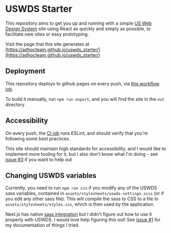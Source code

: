 # USWDS Starter

This repository aims to get you up and running with a simple [US Web Design
System](https://designsystem.digital.gov/) site using React as quickly and
simply as possible, to facilitate new sites or easy prototyping.

Visit the page that this site generates at
[https://adhocteam.github.io/uswds_starter/](https://adhocteam.github.io/uswds_starter/)

## Deployment

This repository deploys to github pages on every push, via [this workflow
job](.github/workflows/ci.yml).

To build it manually, run `npm run export`, and you will find the site in the
`out` directory

## Accessibility

On every push, the [CI job](.github/workflows/ci.yml) runs ESLint,
and should verify that you're following some best practices.

This site should maintain high standards for accessibility, and I would like to
implement more tooling for it, but I also don't know what I'm doing - see
[issue #3](https://github.com/adhocteam/uswds_starter/issues/3) if you want to
help out

## Changing USWDS variables

Currently, you need to run `npm run css` if you modify any of the USWDS sass
variables, contained in `assets/stylesheets/uswds-settings.scss` (or if you
edit any other sass file). This will compile the sass to CSS to a file in
`assets/stylesheets/styles.css`, which is then used by the application.

Next.js has native [sass
integration](https://nextjs.org/docs/basic-features/built-in-css-support#sass-support)
but I didn't figure out how to use it
properly with USWDS. I would love help figuring this out! See [issue
#1](https://github.com/adhocteam/uswds_starter/issues/1) for my documentation
of things I tried.

